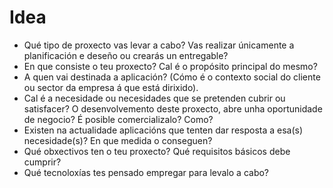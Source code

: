 # Idea

- Qué tipo de proxecto vas levar a cabo? Vas realizar únicamente a planificación e deseño ou crearás un entregable?
- En que consiste o teu proxecto? Cal é o propósito principal do mesmo?
- A quen vai destinada a aplicación? (Cómo é o contexto social do cliente ou sector da empresa á que está dirixido).
- Cal é a necesidade ou necesidades que se pretenden cubrir ou satisfacer? O desenvolvemento deste proxecto, abre unha oportunidade de negocio? É posible comercializalo? Como?
- Existen na actualidade aplicacións que tenten dar resposta a esa(s) necesidade(s)? En que medida o conseguen?
- Qué obxectivos ten o teu proxecto? Qué requisitos básicos debe cumprir?
- Qué tecnoloxías tes pensado empregar para levalo a cabo?
